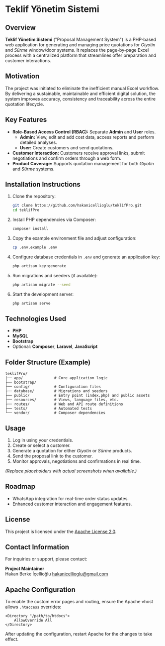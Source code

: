 # Teklif Yönetim Sistemi

## Overview
**Teklif Yönetim Sistemi** ("Proposal Management System") is a PHP-based web application for generating and managing price quotations for *Giyotin* and *Sürme* window/door systems. It replaces the page-by-page Excel process with a centralized platform that streamlines offer preparation and customer interactions.

## Motivation
The project was initiated to eliminate the inefficient manual Excel workflow. By delivering a sustainable, maintainable and efficient digital solution, the system improves accuracy, consistency and traceability across the entire quotation lifecycle.

## Key Features
- **Role-Based Access Control (RBAC):** Separate **Admin** and **User** roles.
  - **Admin:** View, edit and add cost data, access reports and perform detailed analyses.
  - **User:** Create customers and send quotations.
- **Customer Interaction:** Customers receive approval links, submit negotiations and confirm orders through a web form.
- **Product Coverage:** Supports quotation management for both *Giyotin* and *Sürme* systems.

## Installation Instructions
1. Clone the repository:
   ```bash
   git clone https://github.com/hakanicellioglu/teklifPro.git
   cd teklifPro
   ```
2. Install PHP dependencies via Composer:
   ```bash
   composer install
   ```
3. Copy the example environment file and adjust configuration:
   ```bash
   cp .env.example .env
   ```
4. Configure database credentials in `.env` and generate an application key:
   ```bash
   php artisan key:generate
   ```
5. Run migrations and seeders (if available):
   ```bash
   php artisan migrate --seed
   ```
6. Start the development server:
   ```bash
   php artisan serve
   ```

## Technologies Used
- **PHP**
- **MySQL**
- **Bootstrap**
- Optional: **Composer**, **Laravel**, **JavaScript**

## Folder Structure (Example)
```
teklifPro/
├── app/              # Core application logic
├── bootstrap/
├── config/           # Configuration files
├── database/         # Migrations and seeders
├── public/           # Entry point (index.php) and public assets
├── resources/        # Views, language files, etc.
├── routes/           # Web and API route definitions
├── tests/            # Automated tests
└── vendor/           # Composer dependencies
```

## Usage
1. Log in using your credentials.
2. Create or select a customer.
3. Generate a quotation for either *Giyotin* or *Sürme* products.
4. Send the proposal link to the customer.
5. Monitor approvals, negotiations and confirmations in real time.

*(Replace placeholders with actual screenshots when available.)*

## Roadmap
- WhatsApp integration for real-time order status updates.
- Enhanced customer interaction and engagement features.

## License
This project is licensed under the [Apache License 2.0](LICENSE).

## Contact Information
For inquiries or support, please contact:

**Project Maintainer**  
Hakan Berke İçellioğlu 
[hakanicellioglu@gmail.com](mailto:hakanicellioglu@gmail.com)
## Apache Configuration
To enable the custom error pages and routing, ensure the Apache vhost allows `.htaccess` overrides:

```
<Directory "/path/to/htdocs">
    AllowOverride All
</Directory>
```

After updating the configuration, restart Apache for the changes to take effect.

